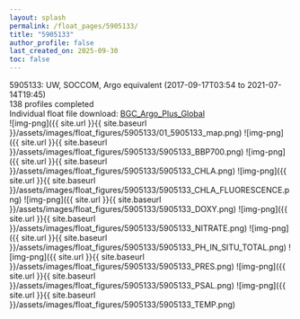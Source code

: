 ```yaml
---
layout: splash
permalink: /float_pages/5905133/
title: "5905133"
author_profile: false
last_created_on: 2025-09-30
toc: false
---
```

 
5905133: UW, SOCCOM, Argo equivalent (2017-09-17T03:54 to 2021-07-14T19:45)\
138 profiles completed\
Individual float file download: [BGC_Argo_Plus_Global](https://ftp.soest.hawaii.edu/bgc_argo_plus/Individual_Floats/outliers_removed/5905133_Sprof_processed.nc)\
![img-png]({{ site.url }}{{ site.baseurl }}/assets/images/float_figures/5905133/01_5905133_map.png)
![img-png]({{ site.url }}{{ site.baseurl }}/assets/images/float_figures/5905133/5905133_BBP700.png)
![img-png]({{ site.url }}{{ site.baseurl }}/assets/images/float_figures/5905133/5905133_CHLA.png)
![img-png]({{ site.url }}{{ site.baseurl }}/assets/images/float_figures/5905133/5905133_CHLA_FLUORESCENCE.png)
![img-png]({{ site.url }}{{ site.baseurl }}/assets/images/float_figures/5905133/5905133_DOXY.png)
![img-png]({{ site.url }}{{ site.baseurl }}/assets/images/float_figures/5905133/5905133_NITRATE.png)
![img-png]({{ site.url }}{{ site.baseurl }}/assets/images/float_figures/5905133/5905133_PH_IN_SITU_TOTAL.png)
![img-png]({{ site.url }}{{ site.baseurl }}/assets/images/float_figures/5905133/5905133_PRES.png)
![img-png]({{ site.url }}{{ site.baseurl }}/assets/images/float_figures/5905133/5905133_PSAL.png)
![img-png]({{ site.url }}{{ site.baseurl }}/assets/images/float_figures/5905133/5905133_TEMP.png)
